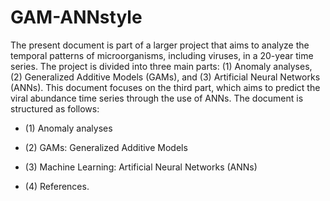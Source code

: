 # GAM-ANNstyle
The present document is part of a larger project that aims to analyze the temporal patterns of microorganisms, including viruses, in a 20-year time series. The project is divided into three main parts: (1) Anomaly analyses, (2) Generalized Additive Models (GAMs), and (3) Artificial Neural Networks (ANNs). This document focuses on the third part, which aims to predict the viral abundance time series through the use of ANNs. The document is structured as follows: 

  - (1) Anomaly analyses
  
  - (2) GAMs: Generalized Additive Models
  
  - (3) Machine Learning: Artificial Neural Networks (ANNs)
  
  - (4) References.
